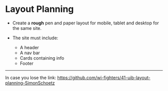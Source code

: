 # Layout Planning 

* Create a **rough** pen and paper layout for mobile, tablet and desktop for the same site. 

* The site must include: 
    - A header
    - A nav bar 
    - Cards containing info 
    - Footer  
-------------
In case you lose the link: https://github.com/wi-fighters/41-uib-layout-planning-SimonSchoetz